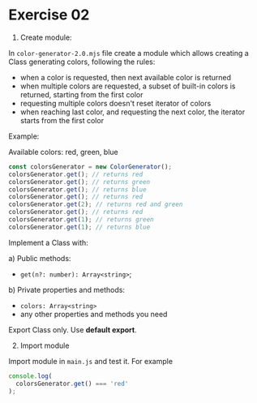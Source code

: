 # Exercise 02

1) Create module:

In `color-generator-2.0.mjs` file create a module which allows creating a Class generating colors, following the rules:
  - when a color is requested, then next available color is returned
  - when multiple colors are requested, a subset of built-in colors is returned, starting from the first color
  - requesting multiple colors doesn't reset iterator of colors
  - when reaching last color, and requesting the next color, the iterator starts from the first color

Example:

Available colors: red, green, blue

```ts
const colorsGenerator = new ColorGenerator();
colorsGenerator.get(); // returns red
colorsGenerator.get(); // returns green
colorsGenerator.get(); // returns blue
colorsGenerator.get(); // returns red
colorsGenerator.get(2); // returns red and green
colorsGenerator.get(); // returns red
colorsGenerator.get(1); // returns green
colorsGenerator.get(1); // returns blue
```

Implement a Class with:

a) Public methods:
  - `get(n?: number): Array<string>`;

b) Private properties and methods:
  - `colors: Array<string>`
  - any other properties and methods you need

Export Class only. Use **default export**.

2) Import module

Import module in `main.js` and test it. For example

```ts
console.log(
  colorsGenerator.get() === 'red'
);
```